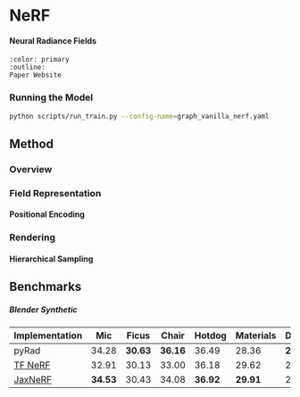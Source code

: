 # NeRF
<h4>Neural Radiance Fields</h4>

```{button-link} https://www.matthewtancik.com/nerf
:color: primary
:outline:
Paper Website
```

### Running the Model

```bash
python scripts/run_train.py --config-name=graph_vanilla_nerf.yaml
```

## Method

### Overview

### Field Representation

#### Positional Encoding

### Rendering

#### Hierarchical Sampling

## Benchmarks

##### Blender Synthetic
| Implementation                                                                    |    Mic    | Ficus     |   Chair   | Hotdog    | Materials | Drums     | Ship      | Lego      | Average   |
|-----------------------------------------------------------------------------------|:---------:|-----------|:---------:|-----------|-----------|-----------|-----------|-----------|-----------|
| pyRad                                                                             |     34.28 | **30.63** | **36.16** |     36.49 |     28.36 | **25.44** |     28.69 | **33.67** | **31.71** |
| [TF NeRF](https://github.com/bmild/nerf)                                          |     32.91 |     30.13 |     33.00 |     36.18 |     29.62 |     25.01 |     28.65 |     32.54 |     31.04 |
| [JaxNeRF](https://github.com/google-research/google-research/tree/master/jaxnerf) | **34.53** |     30.43 |     34.08 | **36.92** | **29.91** |     25.03 | **29.36** |     33.28 |     31.69 |